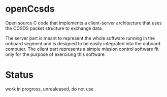 # openCcsds
Open source C code that implements a client-server architecture that uses the CCSDS packet structure to exchange data.

The server part is meant to represent the whole software running in the onboard segment and is designed to be easily integrated into the onboard computer. The client part represents a simple mission control software fit only for the purpose of exercising this software.

# Status
work in progress, unrealeased, do not use